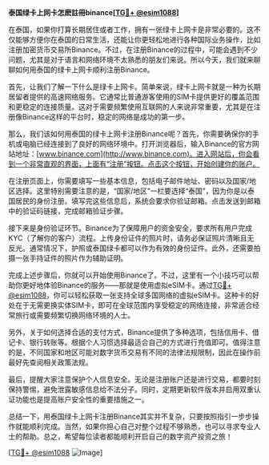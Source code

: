 **泰国绿卡上网卡怎麽註冊binance[[TG💪+ @esim1088](https://t.me/s/esim1088)]**

在泰国，如果你打算长期居住或者工作，拥有一张绿卡上网卡是非常必要的。这不仅能够方便你在泰国的日常生活，还能让你更轻松地进行各种国际业务操作，比如注册加密货币交易所Binance。不过，在注册Binance的过程中，可能会遇到不少问题，尤其是对于语言和网络环境不太熟悉的朋友们来说。所以今天，我们就来聊聊如何用泰国的绿卡上网卡顺利注册Binance。

首先，让我们了解一下什么是绿卡上网卡。简单来说，绿卡上网卡就是一种为长期居留者提供的高速网络服务。它通常比普通游客使用的SIM卡提供更好的覆盖范围和更稳定的连接质量。这对于需要频繁使用互联网的人来说非常重要，尤其是在注册像Binance这样的平台时，稳定的网络是成功的第一步。

那么，我们该如何用泰国的绿卡上网卡注册Binance呢？首先，你需要确保你的手机或电脑已经连接到了良好的网络环境中。打开浏览器后，输入Binance的官方网站地址：[www.binance.com](http://www.binance.com)。进入网站后，你会看到一个非常直观的界面，上面有“注册”按钮。点击这个按钮，开始创建你的账户。

在注册页面上，你需要填写一些基本信息，包括电子邮件地址、密码以及国家/地区选择。这里特别需要注意的是，“国家/地区”一栏要选择“泰国”，因为你是以泰国居民的身份注册。填写完这些信息后，系统会要求你验证邮箱。点击发送到邮箱中的验证码链接，完成邮箱验证步骤。

接下来是身份验证环节。Binance为了保障用户的资金安全，要求所有用户完成KYC（了解你的客户）流程。上传身份证件的照片时，请务必保证照片清晰且无反光。通常情况下，护照或泰国绿卡都可以作为有效的身份证件。此外，还需要拍摄一张手持证件的照片作为辅助证明。

完成上述步骤后，你就可以开始使用Binance了。不过，这里有一个小技巧可以帮助你更好地体验Binance的服务——那就是使用虚拟eSIM卡。通过[TG💪+ @esim1088](https://t.me/s/esim1088)，你可以轻松获取一张支持全球多国网络的虚拟eSIM卡。这种卡的好处在于无需更换实体SIM卡，即可在全球范围内享受稳定的网络连接，非常适合经常旅行或需要频繁切换网络环境的人士。

另外，关于如何选择合适的支付方式，Binance提供了多种选项，包括信用卡、借记卡、银行转账等。根据个人习惯选择最适合自己的方式进行充值即可。值得注意的是，不同国家和地区可能对数字货币交易有不同的法律法规限制，因此在操作前最好先查阅相关政策法规。

最后，提醒大家注意保护个人信息安全。无论是注册账户还是进行交易，都要时刻保持警惕，避免泄露敏感信息给不法分子。同时，定期更新软件版本并启用双重认证功能也是提高账户安全性的重要措施之一。

总结一下，用泰国绿卡上网卡注册Binance其实并不复杂，只要按照指引一步步操作就能顺利完成。当然，如果你担心自己对整个过程不够熟悉，也可以寻求专业人士的帮助。总之，希望每位读者都能顺利开启自己的数字资产投资之旅！

[[TG💪+ @esim1088](https://t.me/s/esim1088) ![Image](https://i.postimg.cc/4NQfJmqS/Snipaste-2025-05-13-00-14-12.png)]